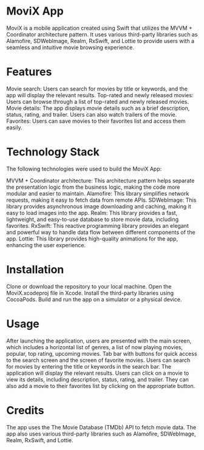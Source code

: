 # MoviX App
MoviX is a mobile application created using Swift that utilizes the MVVM + Coordinator architecture pattern. It uses various third-party libraries such as Alamofire, SDWebImage, Realm, RxSwift, and Lottie to provide users with a seamless and intuitive movie browsing experience.

# Features
Movie search: Users can search for movies by title or keywords, and the app will display the relevant results.
Top-rated and newly released movies: Users can browse through a list of top-rated and newly released movies.
Movie details: The app displays movie details such as a brief description, status, rating, and trailer. Users can also watch trailers of the movie.
Favorites: Users can save movies to their favorites list and access them easily.
# Technology Stack
The following technologies were used to build the MoviX App:

MVVM + Coordinator architecture: This architecture pattern helps separate the presentation logic from the business logic, making the code more modular and easier to maintain.
Alamofire: This library simplifies network requests, making it easy to fetch data from remote APIs.
SDWebImage: This library provides asynchronous image downloading and caching, making it easy to load images into the app.
Realm: This library provides a fast, lightweight, and easy-to-use database to store movie data, including favorites.
RxSwift: This reactive programming library provides an elegant and powerful way to handle data flow between different components of the app.
Lottie: This library provides high-quality animations for the app, enhancing the user experience.
# Installation
Clone or download the repository to your local machine.
Open the MoviX.xcodeproj file in Xcode.
Install the third-party libraries using CocoaPods.
Build and run the app on a simulator or a physical device.
# Usage
After launching the application, users are presented with the main screen, which includes a horizontal list of genres, a list of now playing movies, popular, top rating, upcoming movies. Tab bar with buttons for quick access to the search screen and the screen of favorite movies. Users can search for movies by entering the title or keywords in the search bar. The application will display the relevant results. Users can click on a movie to view its details, including description, status, rating, and trailer. They can also add a movie to their favorites list by clicking on the appropriate button.

# Credits
The app uses the The Movie Database (TMDb) API to fetch movie data. The app also uses various third-party libraries such as Alamofire, SDWebImage, Realm, RxSwift, and Lottie.

